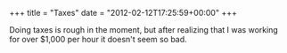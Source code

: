 +++
title = "Taxes"
date = "2012-02-12T17:25:59+00:00"
+++

Doing taxes is rough in the moment, but after realizing that I was working for over $1,000 per hour it doesn't seem so bad.
			